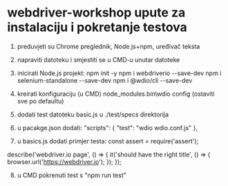 # webdriver-workshop upute za instalaciju i pokretanje testova

1. preduvjeti su Chrome preglednik, Node.js+npm, uređivač teksta
2. napraviti datoteku i smjestiti se u CMD-u unutar datoteke
3. inicirati Node.js projekt:
  npm init -y
  npm i webdriverio --save-dev
  npm i selenium-standalone --save-dev
  npm i @wdio/cli --save-dev

4. kreirati konfiguraciju
  (u CMD) node_modules\.bin\wdio config (ostaviti sve po defaultu)
  
5. dodati test datoteku basic.js u ./test/specs direktorija
6. u pacakge.json dodati:
  "scripts": {
   "test": "wdio wdio.conf.js"
  },

7. u basics.js dodati primjer testa:
  const assert = require('assert');

  describe('webdriver.io page', () => {
    it('should have the right title', () => {
        browser.url('https://webdriver.io');
    });
  });
  
8. u CMD pokrenuti test s "npm run test"

  
